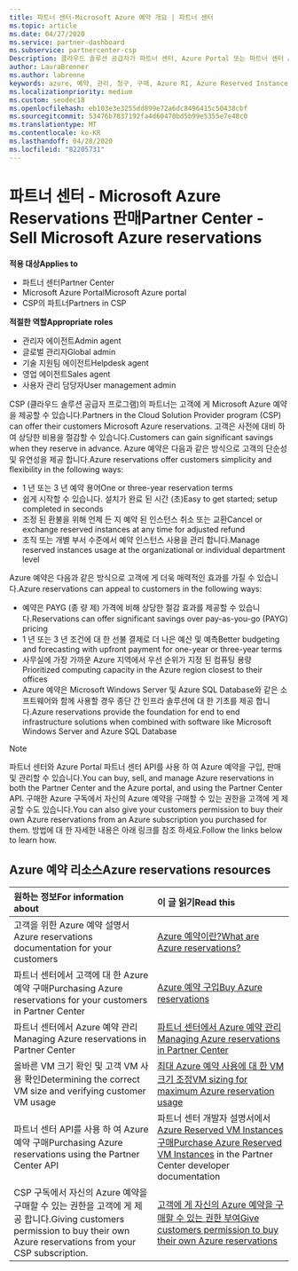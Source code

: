 ```yaml
---
title: 파트너 센터-Microsoft Azure 예약 개요 | 파트너 센터
ms.topic: article
ms.date: 04/27/2020
ms.service: partner-dashboard
ms.subservice: partnercenter-csp
Description: 클라우드 솔루션 공급자가 파트너 센터, Azure Portal 또는 파트너 센터 API를 사용 하 여 고객에 대 한 Azure 예약을 구입, 판매 또는 관리 하는 방법에 대해 알아봅니다.
author: LauraBrenner
ms.author: labrenne
keywords: azure, 예약, 관리, 청구, 구매, Azure RI, Azure Reserved Instances
ms.localizationpriority: medium
ms.custom: seodec18
ms.openlocfilehash: eb103e3e3255dd899e72a6dc8496415c50438cbf
ms.sourcegitcommit: 53476b7837192fa4d60470bd5b99e5355e7e48c0
ms.translationtype: MT
ms.contentlocale: ko-KR
ms.lasthandoff: 04/28/2020
ms.locfileid: "82205731"
---
```

# <a name="partner-center---sell-microsoft-azure-reservations"></a><span data-ttu-id="b5a4e-104">파트너 센터 - Microsoft Azure Reservations 판매</span><span class="sxs-lookup"><span data-stu-id="b5a4e-104">Partner Center - Sell Microsoft Azure reservations</span></span>

<!--Maggie, 12/7/18 - Added "Partner Center" to metadata title and H1 title as per Catherine Watson in bug #19868631-->

<span data-ttu-id="b5a4e-105">**적용 대상**</span><span class="sxs-lookup"><span data-stu-id="b5a4e-105">**Applies to**</span></span>

- <span data-ttu-id="b5a4e-106">파트너 센터</span><span class="sxs-lookup"><span data-stu-id="b5a4e-106">Partner Center</span></span>
- <span data-ttu-id="b5a4e-107">Microsoft Azure Portal</span><span class="sxs-lookup"><span data-stu-id="b5a4e-107">Microsoft Azure portal</span></span>
- <span data-ttu-id="b5a4e-108">CSP의 파트너</span><span class="sxs-lookup"><span data-stu-id="b5a4e-108">Partners in CSP</span></span>

<span data-ttu-id="b5a4e-109">**적절한 역할**</span><span class="sxs-lookup"><span data-stu-id="b5a4e-109">**Appropriate roles**</span></span>

- <span data-ttu-id="b5a4e-110">관리자 에이전트</span><span class="sxs-lookup"><span data-stu-id="b5a4e-110">Admin agent</span></span>
- <span data-ttu-id="b5a4e-111">글로벌 관리자</span><span class="sxs-lookup"><span data-stu-id="b5a4e-111">Global admin</span></span>
- <span data-ttu-id="b5a4e-112">기술 지원팀 에이전트</span><span class="sxs-lookup"><span data-stu-id="b5a4e-112">Helpdesk agent</span></span>
- <span data-ttu-id="b5a4e-113">영업 에이전트</span><span class="sxs-lookup"><span data-stu-id="b5a4e-113">Sales agent</span></span>
- <span data-ttu-id="b5a4e-114">사용자 관리 담당자</span><span class="sxs-lookup"><span data-stu-id="b5a4e-114">User management admin</span></span>

<span data-ttu-id="b5a4e-115">CSP (클라우드 솔루션 공급자 프로그램)의 파트너는 고객에 게 Microsoft Azure 예약을 제공할 수 있습니다.</span><span class="sxs-lookup"><span data-stu-id="b5a4e-115">Partners in the Cloud Solution Provider program (CSP) can offer their customers Microsoft Azure reservations.</span></span> <span data-ttu-id="b5a4e-116">고객은 사전에 대비 하 여 상당한 비용을 절감할 수 있습니다.</span><span class="sxs-lookup"><span data-stu-id="b5a4e-116">Customers can gain significant savings when they reserve in advance.</span></span> <span data-ttu-id="b5a4e-117">Azure 예약은 다음과 같은 방식으로 고객의 단순성 및 유연성을 제공 합니다.</span><span class="sxs-lookup"><span data-stu-id="b5a4e-117">Azure reservations offer customers simplicity and flexibility in the following ways:</span></span>

- <span data-ttu-id="b5a4e-118">1 년 또는 3 년 예약 용어</span><span class="sxs-lookup"><span data-stu-id="b5a4e-118">One or three-year reservation terms</span></span>
- <span data-ttu-id="b5a4e-119">쉽게 시작할 수 있습니다. 설치가 완료 된 시간 (초)</span><span class="sxs-lookup"><span data-stu-id="b5a4e-119">Easy to get started; setup completed in seconds</span></span>
- <span data-ttu-id="b5a4e-120">조정 된 환불을 위해 언제 든 지 예약 된 인스턴스 취소 또는 교환</span><span class="sxs-lookup"><span data-stu-id="b5a4e-120">Cancel or exchange reserved instances at any time for adjusted refund</span></span>
- <span data-ttu-id="b5a4e-121">조직 또는 개별 부서 수준에서 예약 인스턴스 사용을 관리 합니다.</span><span class="sxs-lookup"><span data-stu-id="b5a4e-121">Manage reserved instances usage at the organizational or individual department level</span></span> 

<span data-ttu-id="b5a4e-122">Azure 예약은 다음과 같은 방식으로 고객에 게 더욱 매력적인 효과를 가질 수 있습니다.</span><span class="sxs-lookup"><span data-stu-id="b5a4e-122">Azure reservations can appeal to customers in the following ways:</span></span>

- <span data-ttu-id="b5a4e-123">예약은 PAYG (종 량 제) 가격에 비해 상당한 절감 효과를 제공할 수 있습니다.</span><span class="sxs-lookup"><span data-stu-id="b5a4e-123">Reservations can offer significant savings over pay-as-you-go (PAYG) pricing</span></span>
- <span data-ttu-id="b5a4e-124">1 년 또는 3 년 조건에 대 한 선불 결제로 더 나은 예산 및 예측</span><span class="sxs-lookup"><span data-stu-id="b5a4e-124">Better budgeting and forecasting with upfront payment for one-year or three-year terms</span></span>
- <span data-ttu-id="b5a4e-125">사무실에 가장 가까운 Azure 지역에서 우선 순위가 지정 된 컴퓨팅 용량</span><span class="sxs-lookup"><span data-stu-id="b5a4e-125">Prioritized computing capacity in the Azure region closest to their offices</span></span>
- <span data-ttu-id="b5a4e-126">Azure 예약은 Microsoft Windows Server 및 Azure SQL Database와 같은 소프트웨어와 함께 사용할 경우 종단 간 인프라 솔루션에 대 한 기초를 제공 합니다.</span><span class="sxs-lookup"><span data-stu-id="b5a4e-126">Azure reservations provide the foundation for end to end infrastructure solutions when combined with software like Microsoft Windows Server and Azure SQL Database</span></span>

>[!NOTE]
> <span data-ttu-id="b5a4e-127">파트너 센터와 Azure Portal 파트너 센터 API를 사용 하 여 Azure 예약을 구입, 판매 및 관리할 수 있습니다.</span><span class="sxs-lookup"><span data-stu-id="b5a4e-127">You can buy, sell, and manage Azure reservations in both the Partner Center and the Azure portal, and using the Partner Center API.</span></span> <span data-ttu-id="b5a4e-128">구매한 Azure 구독에서 자신의 Azure 예약을 구매할 수 있는 권한을 고객에 게 제공할 수도 있습니다.</span><span class="sxs-lookup"><span data-stu-id="b5a4e-128">You can also give your customers permission to buy their own Azure reservations from an Azure subscription you purchased for them.</span></span> <span data-ttu-id="b5a4e-129">방법에 대 한 자세한 내용은 아래 링크를 참조 하세요.</span><span class="sxs-lookup"><span data-stu-id="b5a4e-129">Follow the links below to learn how.</span></span>

## <a name="azure-reservations-resources"></a><span data-ttu-id="b5a4e-130">Azure 예약 리소스</span><span class="sxs-lookup"><span data-stu-id="b5a4e-130">Azure reservations resources</span></span>

|<span data-ttu-id="b5a4e-131">**원하는 정보**</span><span class="sxs-lookup"><span data-stu-id="b5a4e-131">**For information about**</span></span>   |<span data-ttu-id="b5a4e-132">**이 글 읽기**</span><span class="sxs-lookup"><span data-stu-id="b5a4e-132">**Read this**</span></span>    |
|:-----------------------------|:-----------------|
| <span data-ttu-id="b5a4e-133">고객을 위한 Azure 예약 설명서</span><span class="sxs-lookup"><span data-stu-id="b5a4e-133">Azure reservations documentation for your customers</span></span> | [<span data-ttu-id="b5a4e-134">Azure 예약이란?</span><span class="sxs-lookup"><span data-stu-id="b5a4e-134">What are Azure reservations?</span></span>](https://docs.microsoft.com/azure/billing/billing-save-compute-costs-reservations)
|<span data-ttu-id="b5a4e-135">파트너 센터에서 고객에 대 한 Azure 예약 구매</span><span class="sxs-lookup"><span data-stu-id="b5a4e-135">Purchasing Azure reservations for your customers in Partner Center</span></span>   |[<span data-ttu-id="b5a4e-136">Azure 예약 구입</span><span class="sxs-lookup"><span data-stu-id="b5a4e-136">Buy Azure reservations</span></span>](azure-reservations-buying.md)
|<span data-ttu-id="b5a4e-137">파트너 센터에서 Azure 예약 관리</span><span class="sxs-lookup"><span data-stu-id="b5a4e-137">Managing Azure reservations in Partner Center</span></span> | [<span data-ttu-id="b5a4e-138">파트너 센터에서 Azure 예약 관리</span><span class="sxs-lookup"><span data-stu-id="b5a4e-138">Managing Azure reservations in Partner Center</span></span>](azure-reservations-manage.md)
|<span data-ttu-id="b5a4e-139">올바른 VM 크기 확인 및 고객 VM 사용 확인</span><span class="sxs-lookup"><span data-stu-id="b5a4e-139">Determining the correct VM size and verifying customer VM usage</span></span>   |[<span data-ttu-id="b5a4e-140">최대 Azure 예약 사용에 대 한 VM 크기 조정</span><span class="sxs-lookup"><span data-stu-id="b5a4e-140">VM sizing for maximum Azure reservation usage</span></span>](azure-usage.md)   |
|<span data-ttu-id="b5a4e-141">파트너 센터 API를 사용 하 여 Azure 예약 구매</span><span class="sxs-lookup"><span data-stu-id="b5a4e-141">Purchasing Azure reservations using the Partner Center API</span></span> | <span data-ttu-id="b5a4e-142">파트너 센터 개발자 설명서에서 [Azure Reserved VM Instances 구매](https://docs.microsoft.com/partner-center/develop/purchase-azure-reservations)</span><span class="sxs-lookup"><span data-stu-id="b5a4e-142">[Purchase Azure Reserved VM Instances](https://docs.microsoft.com/partner-center/develop/purchase-azure-reservations) in the Partner Center developer documentation</span></span>   |
|<span data-ttu-id="b5a4e-143">CSP 구독에서 자신의 Azure 예약을 구매할 수 있는 권한을 고객에 게 제공 합니다.</span><span class="sxs-lookup"><span data-stu-id="b5a4e-143">Giving customers permission to buy their own Azure reservations from your CSP subscription.</span></span> | [<span data-ttu-id="b5a4e-144">고객에 게 자신의 Azure 예약을 구매할 수 있는 권한 부여</span><span class="sxs-lookup"><span data-stu-id="b5a4e-144">Give customers permission to buy their own Azure reservations</span></span>](give-customers-permission.md)   |
